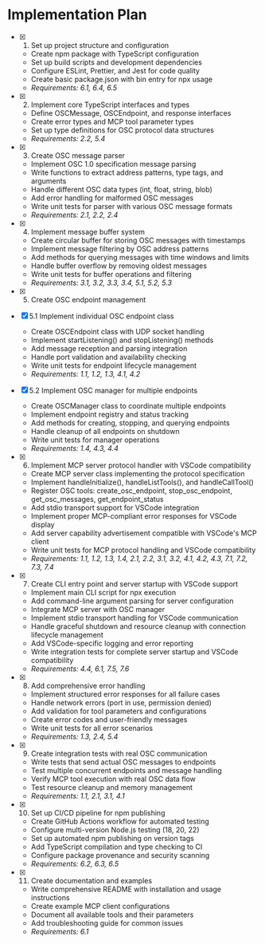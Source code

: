 # Implementation Plan

- [x] 1. Set up project structure and configuration





  - Create npm package with TypeScript configuration
  - Set up build scripts and development dependencies
  - Configure ESLint, Prettier, and Jest for code quality
  - Create basic package.json with bin entry for npx usage
  - _Requirements: 6.1, 6.4, 6.5_

- [x] 2. Implement core TypeScript interfaces and types




  - Define OSCMessage, OSCEndpoint, and response interfaces
  - Create error types and MCP tool parameter types
  - Set up type definitions for OSC protocol data structures
  - _Requirements: 2.2, 5.4_

- [x] 3. Create OSC message parser





  - Implement OSC 1.0 specification message parsing
  - Write functions to extract address patterns, type tags, and arguments
  - Handle different OSC data types (int, float, string, blob)
  - Add error handling for malformed OSC messages
  - Write unit tests for parser with various OSC message formats
  - _Requirements: 2.1, 2.2, 2.4_

- [x] 4. Implement message buffer system





  - Create circular buffer for storing OSC messages with timestamps
  - Implement message filtering by OSC address patterns
  - Add methods for querying messages with time windows and limits
  - Handle buffer overflow by removing oldest messages
  - Write unit tests for buffer operations and filtering
  - _Requirements: 3.1, 3.2, 3.3, 3.4, 5.1, 5.2, 5.3_

- [x] 5. Create OSC endpoint management






- [x] 5.1 Implement individual OSC endpoint class




  - Create OSCEndpoint class with UDP socket handling
  - Implement startListening() and stopListening() methods
  - Add message reception and parsing integration
  - Handle port validation and availability checking
  - Write unit tests for endpoint lifecycle management
  - _Requirements: 1.1, 1.2, 1.3, 4.1, 4.2_

- [x] 5.2 Implement OSC manager for multiple endpoints


  - Create OSCManager class to coordinate multiple endpoints
  - Implement endpoint registry and status tracking
  - Add methods for creating, stopping, and querying endpoints
  - Handle cleanup of all endpoints on shutdown
  - Write unit tests for manager operations
  - _Requirements: 1.4, 4.3, 4.4_

- [x] 6. Implement MCP server protocol handler with VSCode compatibility





  - Create MCP server class implementing the protocol specification
  - Implement handleInitialize(), handleListTools(), and handleCallTool()
  - Register OSC tools: create_osc_endpoint, stop_osc_endpoint, get_osc_messages, get_endpoint_status
  - Add stdio transport support for VSCode integration
  - Implement proper MCP-compliant error responses for VSCode display
  - Add server capability advertisement compatible with VSCode's MCP client
  - Write unit tests for MCP protocol handling and VSCode compatibility
  - _Requirements: 1.1, 1.2, 1.3, 1.4, 2.1, 2.2, 3.1, 3.2, 4.1, 4.2, 4.3, 7.1, 7.2, 7.3, 7.4_

- [x] 7. Create CLI entry point and server startup with VSCode support






  - Implement main CLI script for npx execution
  - Add command-line argument parsing for server configuration
  - Integrate MCP server with OSC manager
  - Implement stdio transport handling for VSCode communication
  - Handle graceful shutdown and resource cleanup with connection lifecycle management
  - Add VSCode-specific logging and error reporting
  - Write integration tests for complete server startup and VSCode compatibility
  - _Requirements: 4.4, 6.1, 7.5, 7.6_

- [x] 8. Add comprehensive error handling






  - Implement structured error responses for all failure cases
  - Handle network errors (port in use, permission denied)
  - Add validation for tool parameters and configurations
  - Create error codes and user-friendly messages
  - Write unit tests for all error scenarios
  - _Requirements: 1.3, 2.4, 5.4_

- [x] 9. Create integration tests with real OSC communication





  - Write tests that send actual OSC messages to endpoints
  - Test multiple concurrent endpoints and message handling
  - Verify MCP tool execution with real OSC data flow
  - Test resource cleanup and memory management
  - _Requirements: 1.1, 2.1, 3.1, 4.1_

- [x] 10. Set up CI/CD pipeline for npm publishing









  - Create GitHub Actions workflow for automated testing
  - Configure multi-version Node.js testing (18, 20, 22)
  - Set up automated npm publishing on version tags
  - Add TypeScript compilation and type checking to CI
  - Configure package provenance and security scanning
  - _Requirements: 6.2, 6.3, 6.5_

- [x] 11. Create documentation and examples





  - Write comprehensive README with installation and usage instructions
  - Create example MCP client configurations
  - Document all available tools and their parameters
  - Add troubleshooting guide for common issues
  - _Requirements: 6.1_
